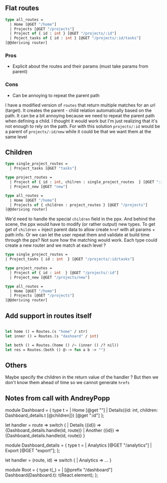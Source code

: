## Flat routes

```ocaml
type all_routes =
  | Home [@GET "/home"]
  | Projects [@GET "/projects"]
  | Project of { id : int } [@GET "/projects/:id"]
  | Poject_tasks of { id : int } [@GET "/projects/:id/tasks"]
[@@deriving router]
```

### Pros

- Explicit about the routes and their params (must take params from parent)

### Cons

- Can be annoying to repeat the parent path

I have a modified version of `routes` that return multiple matches for an url (target). It creates the parent - child relation automatically based on the path. It can be a bit annoying because we need to repeat the parent path when defining a child.
I thought it would work but I'm just realizing that it's not enough to rely on the path. For with this solution `projects/:id` would be a parent of `projects/:id/new` while it could be that we want them at the same level

## Children

```ocaml
type single_project_routes =
  | Project_tasks [@GET "tasks"]

type project_routes =
  | Project of { id : int, chilren : single_project_routes  } [@GET ":id"]
  | Project_new [@GET "new"]

type all_routes =
  | Home [@GET "/home"]
  | Projects of { children : project_routes } [@GET "/projects"]
[@@deriving router]
```

We'd need to handle the special `children` field in the ppx. And behind the scene, the ppx would have to modify (or rather output) new types. To get get of `children` + inject parent data to allow create `href` with all params + path info. Or we can let the user repeat them and validate at build time through the ppx?
Not sure how the matching would work. Each type could create a new router and we match at each level ?

```ocaml
type single_project_routes =
| Project_tasks { id : int  } [@GET "/projects/:id/tasks"]

type project_routes =
  | Project of { id : int  } [@GET "/projects/:id"]
  | Project_new [@GET "/projects/new"]

type all_routes =
  | Home [@GET "/home"]
  | Projects [@GET "/projects"]
[@@deriving router]
```

## Add support in routes itself

```ocaml

let home () = Routes.(s "home" / str)
let inner () = Routes.(s "dashoard" / int)

let both () = Routes.(home () /~ (inner () /? nil))
let res = Routes.(both () @--> fun a b -> "")
```

## Others

Maybe specify the children in the return value of the handler ? But then we don't know them ahead of time so we cannot generate `hrefs`

## Notes from call with AndreyPopp

module Dashboard = {
type t =
| Home [@get ""]
| Details({id: int, children: Dashboard_details.t [@children]}) [@get ":id"]
};

let handler = route => switch {
| Details ({id}) => <Layout>{Dashboard_details.handle(id, route)}</Layout>
| Another ({id}) => <Layout>{Dashboard_details.handle(id, route)}</Layout>
}

module Dashboard_details = {
type t =
| Analytics [@GET "/analytics"]
| Export [@GET "export"];
};

let handler = (route, id) => switch {
| Analytics => ...
}

module Root = {
type t(\_) =
| [@prefix "/dashboard"] Dashboard(Dashboard.t): t(React.element);
};
